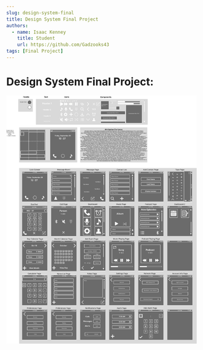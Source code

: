 ```yaml
---
slug: design-system-final
title: Design System Final Project
authors:
  - name: Isaac Kenney
    title: Student
    url: https://github.com/Gadzooks43
tags: [Final Project]
---
```

# Design System Final Project:

![photo](mockups-and-design-system.png)

<!-- <iframe style="border: 1px solid rgba(0, 0, 0, 0.1);" width="800" height="450" src="https://embed.figma.com/design/EMTHMAiKikJiirIRPrKgJX/HUI-Design-System-with-Prototype?node-id=2002-29&embed-host=share" allowfullscreen></iframe> -->